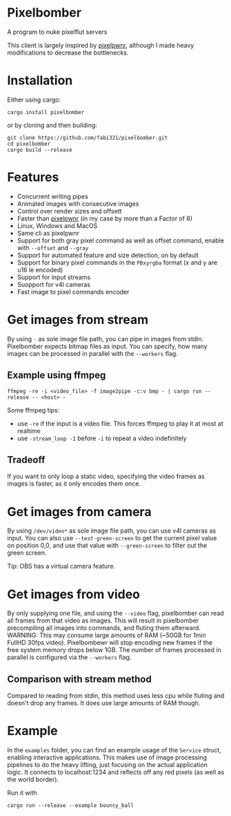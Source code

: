 # Pixelbomber
A program to nuke pixelflut servers

This client is largely inspired by [pixelpwnr](https://github.com/timvisee/pixelpwnr), although I made heavy modifications to decrease the bottlenecks.

# Installation

Either using cargo:

```commandline
cargo install pixelbomber
```

or by cloning and then building:

```commandline
git clone https://github.com/fabi321/pixelbomber.git
cd pixelbomber
cargo build --release
```

# Features
- Concurrent writing pipes
- Animated images with consecutive images
- Control over render sizes and offsett
- Faster than [pixelpwnr](https://github.com/timvisee/pixelpwnr) (in my case by more than a Factor of 8)
- Linux, Windows and MacOS
- Same cli as pixelpwnr
- Support for both gray pixel command as well as offset command, enable with `--offset` and `--gray`
- Support for automated feature and size detection, on by default
- Support for binary pixel commands in the `PBxyrgba` format (x and y are u16 le encoded)
- Support for input streams
- Suopport for v4l cameras
- Fast image to pixel commands encoder

# Get images from stream

By using `-` as sole image file path, you can pipe in images from stdin. Pixelbomber expects bitmap files as input.
You can specify, how many images can be processed in parallel with the `--workers` flag.

## Example using ffmpeg
```commandline
ffmpeg -re -i <video_file> -f image2pipe -c:v bmp - | cargo run --release -- <host> -
```

Some ffmpeg tips:
- use `-re` if the input is a video file. This forces ffmpeg to play it at most at realtime
- use `-stream_loop -1` before `-i` to repeat a video indefinitely

## Tradeoff
If you want to only loop a static video, specifying the video frames as images is faster, as it only encodes them once.

# Get images from camera

By using `/dev/video*` as sole image file path, you can use v4l cameras as input.
You can also use `--test-green-screen` to get the current pixel value on position 0,0,
and use that value with `--green-screen` to filter out the green screen.

Tip: OBS has a virtual camera feature.

# Get images from video

By only supplying one file, and using the `--video` flag, pixelbomber can read all frames from that video as images.
This will result in pixelbomber precompiling all images into commands, and fluting them afterward. WARNING: This may
consume large amounts of RAM (~50GB for 1min FullHD 30fps video). Pixelbombewr will stop encoding new frames if the
free system memory drops below 1GB. The number of frames processed in parallel is configured via the `--workers` flag.

## Comparison with stream method

Compared to reading from stdin, this method uses less cpu while fluting and doesn't drop any frames. It does use large
amounts of RAM though.

# Example

In the `examples` folder, you can find an example usage of the `Service` struct,
enabling interactive applications. This makes use of image processing pipelines
to do the heavy lifting, just focusing on the actual application logic.
It connects to localhost:1234 and reflects off any red pixels (as well as the world border).

Run it with

```commandline
cargo run --release --example bouncy_ball
```
